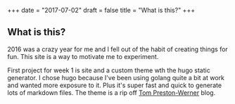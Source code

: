 +++
date = "2017-07-02"
draft = false
title = "What is this?"
+++
## What is this?

2016 was a crazy year for me and I fell out of the habit of creating things for fun. This site is a way to motivate me to experiment.

First project for week 1 is site and a custom theme wth the hugo static generator. I chose hugo because I've been using golang quite a bit at work and wanted more exposure to it. Plus it's super fast and quick to generate lots of markdown files. The theme is a rip off [Tom Preston-Werner](http://tom.preston-werner.com/) blog.
